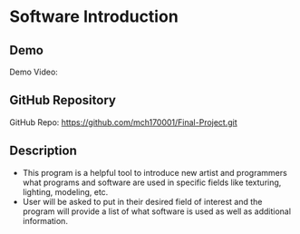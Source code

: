# Software Introduction

## Demo
Demo Video: <URL>

## GitHub Repository
GitHub Repo: <https://github.com/mch170001/Final-Project.git>

## Description
- This program is a helpful tool to introduce new artist and programmers what programs and software are used in specific fields like texturing, lighting, modeling, etc. 
- User will be asked to put in their desired field of interest and the program will provide a list of what software is used as well as additional information.
